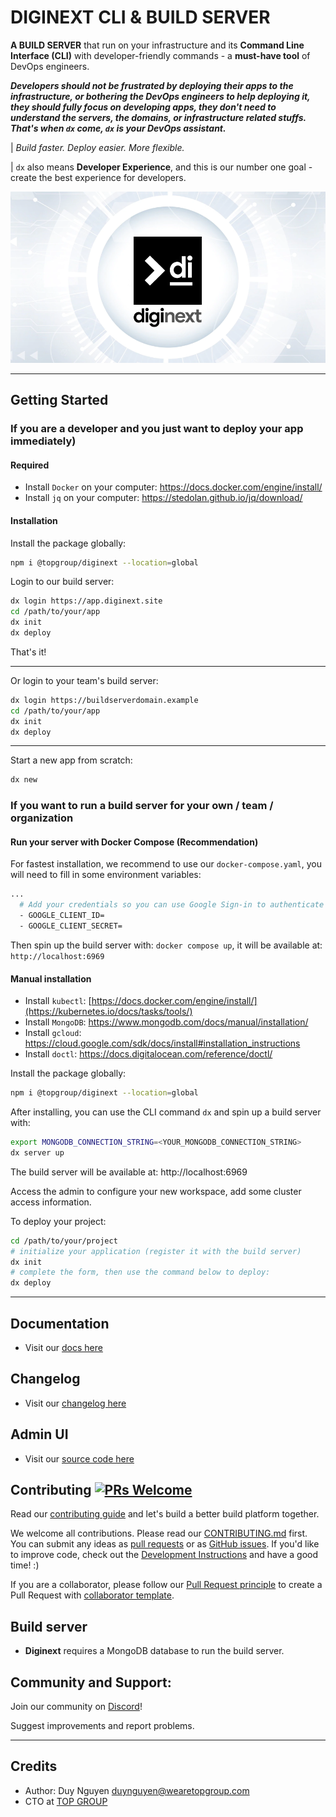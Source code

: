 # DIGINEXT CLI & BUILD SERVER

**A BUILD SERVER** that run on your infrastructure and its **Command Line Interface (CLI)** with developer-friendly commands - a **must-have tool** of DevOps engineers. 

***Developers should not be frustrated by deploying their apps to the infrastructure, or bothering the DevOps engineers to help deploying it, they should fully focus on developing apps, they don't need to understand the servers, the domains, or infrastructure related stuffs. That's when `dx` come, `dx` is your DevOps assistant.***

| *Build faster. Deploy easier. More flexible.*

| `dx` also means **Developer Experience**, and this is our number one goal - create the best experience for developers.

<p align="center">
  <img src="di-banner.png?raw=true" alt="Diginext Build Server & CLI">
</p>

---

## Getting Started

### If you are a developer and you just want to deploy your app immediately)

#### Required

-   Install `Docker` on your computer: https://docs.docker.com/engine/install/ 
-   Install `jq` on your computer: https://stedolan.github.io/jq/download/

#### Installation

Install the package globally:

```bash
npm i @topgroup/diginext --location=global
```

Login to our build server:

```bash
dx login https://app.diginext.site
cd /path/to/your/app
dx init
dx deploy
```

That's it!

---

Or login to your team's build server:

```bash
dx login https://buildserverdomain.example
cd /path/to/your/app
dx init
dx deploy
```

---

Start a new app from scratch:

```bash
dx new
```

### If you want to run a build server for your own / team / organization

#### Run your server with Docker Compose (Recommendation)

For fastest installation, we recommend to use our `docker-compose.yaml`, you will need to fill in some environment variables:

```bash
...
  # Add your credentials so you can use Google Sign-in to authenticate with your workspace later on:
  - GOOGLE_CLIENT_ID=
  - GOOGLE_CLIENT_SECRET=
```

Then spin up the build server with: `docker compose up`, it will be available at: `http://localhost:6969`

#### Manual installation

-   Install `kubectl`: [https://docs.docker.com/engine/install/](https://kubernetes.io/docs/tasks/tools/)
-   Install `MongoDB`: https://www.mongodb.com/docs/manual/installation/
-   Install `gcloud`: https://cloud.google.com/sdk/docs/install#installation_instructions
-   Install `doctl`: https://docs.digitalocean.com/reference/doctl/

Install the package globally:

```bash
npm i @topgroup/diginext --location=global
```

After installing, you can use the CLI command `dx` and spin up a build server with:

```bash
export MONGODB_CONNECTION_STRING=<YOUR_MONGODB_CONNECTION_STRING>
dx server up
```

The build server will be available at: http://localhost:6969

Access the admin to configure your new workspace, add some cluster access information.

To deploy your project:

```bash
cd /path/to/your/project
# initialize your application (register it with the build server)
dx init
# complete the form, then use the command below to deploy:
dx deploy
```

---

## Documentation

- Visit our [docs here](docs/docs.md)

## Changelog

- Visit our [changelog here](CHANGELOG.md)

## Admin UI

- Visit our [source code here](https://github.com/digitopvn/diginext-admin)

## Contributing [![PRs Welcome](https://img.shields.io/badge/PRs-welcome-brightgreen.svg?style=flat-square)](https://makeapullrequest.com)

Read our [contributing guide](CONTRIBUTING.md) and let's build a better build platform together.

We welcome all contributions. Please read our [CONTRIBUTING.md](CONTRIBUTING.md) first. You can submit any ideas as [pull requests](https://github.com/digitopvn/diginext/pulls) or as [GitHub issues](https://github.com/digitopvn/diginext/issues). If you'd like to improve code, check out the [Development Instructions](https://github.com/digitopvn/diginext/wiki/Development) and have a good time! :)

If you are a collaborator, please follow our [Pull Request principle](https://github.com/digitopvn/diginext/wiki/PR-principle) to create a Pull Request with [collaborator template](https://github.com/digitopvn/diginext/compare?expand=1&template=collaborator.md).

## Build server

-   **Diginext** requires a MongoDB database to run the build server.

## Community and Support:

Join our community on [Discord]()!

Suggest improvements and report problems.

---

## Credits

- Author: Duy Nguyen <duynguyen@wearetopgroup.com>
- CTO at [TOP GROUP](https://wearetopgroup.com)
